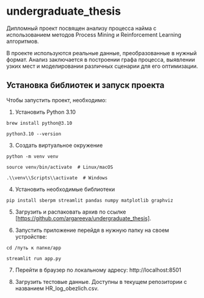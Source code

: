 # undergraduate_thesis

Дипломный проект посвящен анализу процесса найма с использованием методов Process Mining и Reinforcement Learning алгоритмов. 

В проекте используются реальные данные, преобразованные в нужный формат. Анализ заключается в построении графа процесса, выявлении узких мест и моделировании различных сценарии для его оптимизации.

## Установка библиотек и запуск проекта

Чтобы запустить проект, необходимо:

1. Установить Python 3.10

`brew install python@3.10`

`python3.10 --version`

3. Создать виртуальное окружение

`python -m venv venv`

`source venv/bin/activate  # Linux/macOS`

`.\\venv\\Scripts\\activate  # Windows`

4. Установить необходимые библиотеки

`pip install sberpm streamlit pandas numpy matplotlib graphviz`

5. Загрузить и распаковать архив по ссылке [https://github.com/argareeva/undergraduate_thesis].

6. Запустить приложение перейдя в нужную папку на своем устройстве:

`cd /путь к папке/app`

`streamlit run app.py`

7. Перейти в браузер по локальному адресу: http://localhost:8501

8. Загрузить тестовые данные. Доступны в текущем репозитории с названием HR_log_obezlich.csv.
